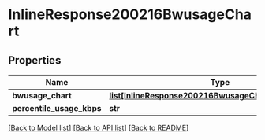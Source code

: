 # InlineResponse200216BwusageChart

## Properties
Name | Type | Description | Notes
------------ | ------------- | ------------- | -------------
**bwusage_chart** | [**list[InlineResponse200216BwusageChartBwusageChart]**](InlineResponse200216BwusageChartBwusageChart.md) |  | [optional] 
**percentile_usage_kbps** | **str** |  | [optional] 

[[Back to Model list]](../README.md#documentation-for-models) [[Back to API list]](../README.md#documentation-for-api-endpoints) [[Back to README]](../README.md)

